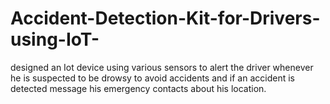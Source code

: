 # Accident-Detection-Kit-for-Drivers-using-IoT-
designed an Iot device using various sensors to alert the driver whenever he is suspected to be drowsy to avoid accidents and if an accident is detected message his emergency contacts about his location. 
